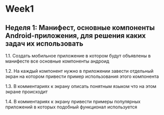 # Week1
## Неделя 1: Манифест, основные компоненты Android-приложения, для решения каких задач их использовать
1.1. Создать мобильное приложение в котором будут объявлены в манифесте все основные компоненты андроид

1.2. На каждый компонент нужно в приложении завести отдельный экран на котором привести пример использования этого компонента

1.3. В комментариях к экрану описать понятным языком что на этом экране происходит

1.4. В комментариях к экрану привести примеры популярных приложений в которых подобный функционал используется
